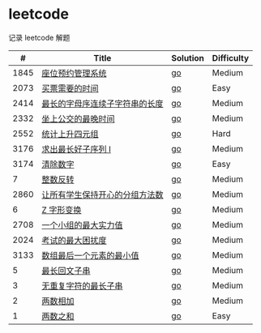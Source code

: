 # leetcode
记录 leetcode 解题

| #    | Title | Solution   | Difficulty |
|------|-------|---------------|------------|
| 1845 | [座位预约管理系统](https://leetcode.cn/problems/seat-reservation-manager)| [go](./algorithms/go/seat-reservation-manager/seatReservationManager.go)| Medium       |
| 2073 | [买票需要的时间](https://leetcode.cn/problems/time-needed-to-buy-tickets)| [go](./algorithms/go/time-needed-to-buy-tickets/timeNeededToBuyTickets.go)| Easy       |
| 2414 | [最长的字母序连续子字符串的长度](https://leetcode.cn/problems/length-of-the-longest-alphabetical-continuous-substring)| [go](./algorithms/go/length-of-the-longest-alphabetical-continuous-substring/lengthOfTheLongestAlphabeticalContinuousSubstring.go)| Medium     |
| 2332 | [坐上公交的最晚时间](https://leetcode.cn/problems/the-latest-time-to-catch-a-bus/)| [go](./algorithms/go/the-latest-time-to-catch-a-bus/theLatestTimeToCatchABus.go)| Medium     |
| 2552 | [统计上升四元组](https://leetcode.cn/problems/count-increasing-quadruplets)| [go](./algorithms/go/count-increasing-quadruplets/countIncreasingQuadruplets.go)| Hard       |
| 3176 | [求出最长好子序列 I](https://leetcode.cn/problems/find-the-maximum-length-of-a-good-subsequence-i/)| [go](./algorithms/go/reverse-integer/reverseInteger.go)| Medium     |
| 3174 | [清除数字](https://leetcode.cn/problems/reverse-integer/)| [go](./algorithms/go/reverse-integer/reverseInteger.go)| Easy       |
| 7    | [整数反转](https://leetcode.cn/problems/reverse-integer/)| [go](./algorithms/go/reverse-integer/reverseInteger.go)| Medium     |
| 2860 | [让所有学生保持开心的分组方法数](https://leetcode.cn/problems/happy-students/)| [go](./algorithms/go/happy-students/happyStudents.go)| Medium     |
| 6    | [Z 字形变换](https://leetcode.cn/problems/zigzag-conversion)| [go](./algorithms/go/zigzag-conversion/zigzagConversion.go)| Medium     |
| 2708 | [一个小组的最大实力值](https://leetcode.cn/problems/maximum-strength-of-a-group/)| [go](./algorithms/go/maximum-strength-of-a-group/maximumStrengthOfAGroup.go)| Medium     |
| 2024 | [考试的最大困扰度](https://leetcode.cn/problems/maximize-the-confusion-of-an-exam/)| [go](./algorithms/go/maximize-the-confusion-of-an-exam/maximizeTheConfusionOfAnExam.go)| Medium     |
| 3133 | [数组最后一个元素的最小值](https://leetcode.cn/problems/minimum-array-end/)| [go](./algorithms/go/longest-substring-without-repeating-characters/longestSubstringWithoutRepeatingCharacters.go)| Medium     |
| 5    | [最长回文子串](https://leetcode.cn/problems/longest-palindromic-substring/)| [go](./algorithms/go/longest-palindromic-substring/longestPalindromicSubstring.go)| Medium     |
| 3    | [无重复字符的最长子串](https://leetcode.cn/problems/longest-substring-without-repeating-characters/) | [go](./algorithms/go//longest-substring-without-repeating-characters/longestSubstringWithoutRepeatingCharacters.go) | Medium     |
| 2    | [两数相加](https://leetcode.cn/problems/add-two-numbers/)| [go](./algorithms/go/add-two-numbers/addTwoNumbers.go) | Medium     |
| 1    | [两数之和](https://leetcode.cn/problems/two-sum/) | [go](./algorithms/go/two_sum/twoSum.go) | Easy       |

